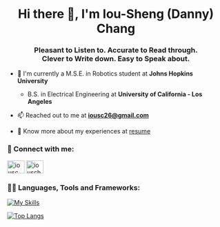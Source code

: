 <!--
**IouSC/IouSC** is a ✨ _special_ ✨ repository because its `README.md` (this file) appears on your GitHub profile.

Here are some ideas to get you started:

### Hi there 👋
- 🔭 I’m currently working on ...
- 🌱 I’m currently learning ...
- 👯 I’m looking to collaborate on ...
- 🤔 I’m looking for help with ...
- 💬 Ask me about ...
- 📫 How to reach me: ...
- 😄 Pronouns: ...
- ⚡ Fun fact: ...

References:
https://github.com/tchapi/markdown-cheatsheet/blob/master/README.md
https://github.com/tandpfun/skill-icons/blob/main/readme.md
https://github.com/anuraghazra/github-readme-stats
-->

<h1 align="center">Hi there 👋, I'm Iou-Sheng (Danny) Chang</h1>
<h3 align="center">Pleasant to Listen to. Accurate to Read through. <br /> Clever to Write down. Easy to Speak about.</h3>

- 🔭 I'm currently a M.S.E. in Robotics student at **Johns Hopkins University**
     - B.S. in Electrical Engineering at **University of California - Los Angeles**

- 📫 Reached out to me at **iousc26@gmail.com**

- 📄 Know more about my experiences at [resume](https://github.com/IouSC/resume/blob/master/IouSheng_Chang_resume.pdf)

<h3 align="left">🌱 Connect with me:</h3>
<p align="left">
<a href="https://www.linkedin.com/in/iousc" target="blank"><img align="center" src="https://raw.githubusercontent.com/rahuldkjain/github-profile-readme-generator/master/src/images/icons/Social/linked-in-alt.svg" alt="iousc" height="30" width="40" /></a>
<a href="https://www.facebook.com/iouschang" target="blank"><img align="center" src="https://raw.githubusercontent.com/rahuldkjain/github-profile-readme-generator/master/src/images/icons/Social/facebook.svg" alt="iouschang" height="30" width="40" /></a>
</p>

<h3 align="left">👨‍💻 Languages, Tools and Frameworks:</h3>

[![My Skills](https://skillicons.dev/icons?i=py,c,cpp,matlab,ros,linux,git,github,arduino,html,latex&theme=dark)](https://skillicons.dev)

[![Top Langs](https://github-readme-stats.vercel.app/api/top-langs/?username=IouSC&langs_count=8&layout=compact)](https://github.com/IouSC/github-readme-stats)
